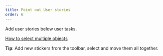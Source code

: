 ```yaml
---
title: Point out User stories
order: 6
---
```


Add user stories below user tasks.

[How to select multiple objects](howTo:multiple-objects)

**Tip**: Add new stickers from the toolbar, select and move them all together.
